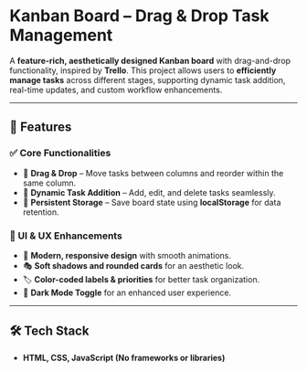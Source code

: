 # **Kanban Board – Drag & Drop Task Management**  

A **feature-rich, aesthetically designed Kanban board** with drag-and-drop functionality, inspired by **Trello**. This project allows users to **efficiently manage tasks** across different stages, supporting dynamic task addition, real-time updates, and custom workflow enhancements.  

---

## 🚀 Features  

### ✅ Core Functionalities  
- 🔹 **Drag & Drop** – Move tasks between columns and reorder within the same column.  
- 🔹 **Dynamic Task Addition** – Add, edit, and delete tasks seamlessly.  
- 🔹 **Persistent Storage** – Save board state using **localStorage** for data retention.  

### 🎨 UI & UX Enhancements  
- 🎨 **Modern, responsive design** with smooth animations.  
- 🎭 **Soft shadows and rounded cards** for an aesthetic look.  
- 🏷️ **Color-coded labels & priorities** for better task organization.  
- 🌙 **Dark Mode Toggle** for an enhanced user experience.  

---

## 🛠 Tech Stack  
- **HTML, CSS, JavaScript (No frameworks or libraries)**  


